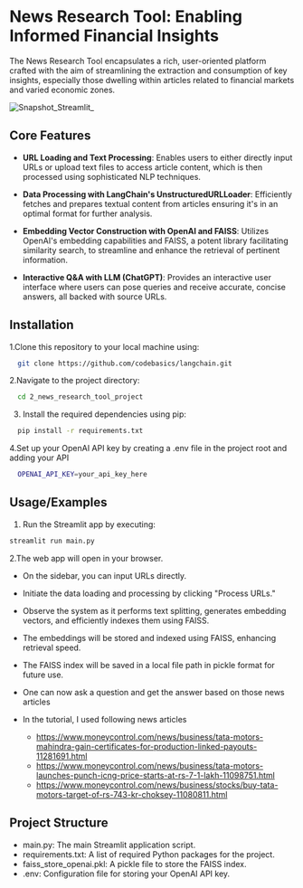 
# News Research Tool: Enabling Informed Financial Insights

The News Research Tool encapsulates a rich, user-oriented platform crafted with the aim of streamlining the extraction and consumption of key insights, especially those dwelling within articles related to financial markets and varied economic zones.

![Snapshot_Streamlit_](https://github.com/EfthimiosVlahos/ChatBot_Research_Analysis/assets/56899588/f4b0ad93-24a2-417d-98d6-a7d4599be457)


## Core Features

- **URL Loading and Text Processing**: Enables users to either directly input URLs or upload text files to access article content, which is then processed using sophisticated NLP techniques.

- **Data Processing with LangChain's UnstructuredURLLoader**: Efficiently fetches and prepares textual content from articles ensuring it's in an optimal format for further analysis.

- **Embedding Vector Construction with OpenAI and FAISS**: Utilizes OpenAI's embedding capabilities and FAISS, a potent library facilitating similarity search, to streamline and enhance the retrieval of pertinent information.

- **Interactive Q&A with LLM (ChatGPT)**: Provides an interactive user interface where users can pose queries and receive accurate, concise answers, all backed with source URLs.



## Installation

1.Clone this repository to your local machine using:

```bash
  git clone https://github.com/codebasics/langchain.git
```
2.Navigate to the project directory:

```bash
  cd 2_news_research_tool_project
```
3. Install the required dependencies using pip:

```bash
  pip install -r requirements.txt
```
4.Set up your OpenAI API key by creating a .env file in the project root and adding your API

```bash
  OPENAI_API_KEY=your_api_key_here
```
## Usage/Examples

1. Run the Streamlit app by executing:
```bash
streamlit run main.py

```

2.The web app will open in your browser.

- On the sidebar, you can input URLs directly.

- Initiate the data loading and processing by clicking "Process URLs."

- Observe the system as it performs text splitting, generates embedding vectors, and efficiently indexes them using FAISS.

- The embeddings will be stored and indexed using FAISS, enhancing retrieval speed.

- The FAISS index will be saved in a local file path in pickle format for future use.
- One can now ask a question and get the answer based on those news articles
- In the tutorial, I used following news articles
  - https://www.moneycontrol.com/news/business/tata-motors-mahindra-gain-certificates-for-production-linked-payouts-11281691.html
  - https://www.moneycontrol.com/news/business/tata-motors-launches-punch-icng-price-starts-at-rs-7-1-lakh-11098751.html
  - https://www.moneycontrol.com/news/business/stocks/buy-tata-motors-target-of-rs-743-kr-choksey-11080811.html

## Project Structure

- main.py: The main Streamlit application script.
- requirements.txt: A list of required Python packages for the project.
- faiss_store_openai.pkl: A pickle file to store the FAISS index.
- .env: Configuration file for storing your OpenAI API key.


